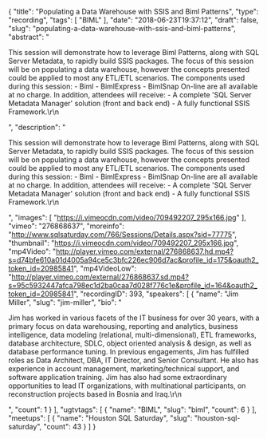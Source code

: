 {
  "title": "Populating a Data Warehouse with SSIS and Biml Patterns",
  "type": "recording",
  "tags": [
    "BIML"
  ],
  "date": "2018-06-23T19:37:12",
  "draft": false,
  "slug": "populating-a-data-warehouse-with-ssis-and-biml-patterns",
  "abstract": "<p>This session will demonstrate how to leverage Biml Patterns, along with SQL Server Metadata, to rapidly build SSIS packages. The focus of this session will be on populating a data warehouse, however the concepts presented could be applied to most any ETL/ETL scenarios. The components used during this session: - Biml - BimlExpress - BimlSnap On-line are all available at no charge. In addition, attendees will receive: - A complete 'SQL Server Metadata Manager' solution (front and back end) - A fully functional SSIS Framework.\r\n</p>",
  "description": "<p>This session will demonstrate how to leverage Biml Patterns, along with SQL Server Metadata, to rapidly build SSIS packages. The focus of this session will be on populating a data warehouse, however the concepts presented could be applied to most any ETL/ETL scenarios. The components used during this session: - Biml - BimlExpress - BimlSnap On-line are all available at no charge. In addition, attendees will receive: - A complete 'SQL Server Metadata Manager' solution (front and back end) - A fully functional SSIS Framework.\r\n</p>",
  "images": [
    "https://i.vimeocdn.com/video/709492207_295x166.jpg"
  ],
  "vimeo": "276868637",
  "moreinfo": "http://www.sqlsaturday.com/766/Sessions/Details.aspx?sid=77775",
  "thumbnail": "https://i.vimeocdn.com/video/709492207_295x166.jpg",
  "mp4Video": "http://player.vimeo.com/external/276868637.hd.mp4?s=d74bfe610a01d4005a94ce5c3bfc226ec906d7ac&profile_id=175&oauth2_token_id=20985841",
  "mp4VideoLow": "http://player.vimeo.com/external/276868637.sd.mp4?s=95c5932447afca798ec1d2ba0caa7d028f776c1e&profile_id=164&oauth2_token_id=20985841",
  "recordingID": 393,
  "speakers": [
    {
      "name": "Jim Miller",
      "slug": "jim-miller",
      "bio": "<p>Jim has worked in various facets of the IT business for over 30 years, with a primary focus on data warehousing, reporting and analytics, business intelligence, data modeling (relational, multi-dimensional), ETL frameworks, database architecture, SDLC, object oriented analysis & design, as well as database performance tuning. In previous engagements, Jim has fulfilled roles as Data Architect, DBA, IT Director, and Senior Consultant. He also has experience in account management, marketing/technical support, and software application training. Jim has also had some extraordinary opportunities to lead IT organizations, with multinational participants, on reconstruction projects based in Bosnia and Iraq.\r\n</p>",
      "count": 1
    }
  ],
  "ugtvtags": [
    {
      "name": "BIML",
      "slug": "biml",
      "count": 6
    }
  ],
  "meetups": [
    {
      "name": "Houston SQL Saturday",
      "slug": "houston-sql-saturday",
      "count": 43
    }
  ]
}
